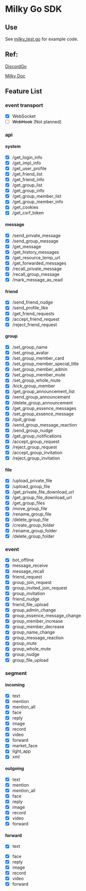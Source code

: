 # Milky Go SDK

## Use

See [milky_test.go](./milky_test.go) for example code.

## Ref: 

[DiscordGo](https://github.com/bwmarrin/discordgo)

[Milky Doc](https://milky.ntqqrev.org/)

## Feature List

### event transport

- [x] WebSocket
- [ ] ~~WebHook~~ (Not planned)

### api

#### system

- [x] /get_login_info
- [x] /get_impl_info
- [x] /get_user_profile
- [x] /get_friend_list
- [x] /get_friend_info
- [x] /get_group_list
- [x] /get_group_info
- [x] /get_group_member_list
- [x] /get_group_member_info
- [x] /get_cookies
- [x] /get_csrf_token

#### message

- [x] /send_private_message
- [x] /send_group_message
- [x] /get_message
- [x] /get_history_messages
- [x] /get_resource_temp_url
- [x] /get_forwarded_messages
- [x] /recall_private_message
- [x] /recall_group_message
- [x] /mark_message_as_read

#### friend

- [x] /send_friend_nudge
- [x] /send_profile_like
- [x] /get_friend_requests
- [x] /accept_friend_request
- [x] /reject_friend_request

#### group

- [x] /set_group_name
- [x] /set_group_avatar
- [x] /set_group_member_card
- [x] /set_group_member_special_title
- [x] /set_group_member_admin
- [x] /set_group_member_mute
- [x] /set_group_whole_mute
- [x] /kick_group_member
- [x] /get_group_announcement_list
- [x] /send_group_announcement
- [x] /delete_group_announcement
- [x] /get_group_essence_messages
- [x] /set_group_essence_message
- [x] /quit_group
- [x] /send_group_message_reaction
- [x] /send_group_nudge
- [x] /get_group_notifications
- [x] /accept_group_request
- [x] /reject_group_request
- [x] /accept_group_invitation
- [x] /reject_group_invitation

#### file

- [x] /upload_private_file
- [x] /upload_group_file
- [x] /get_private_file_download_url
- [x] /get_group_file_download_url
- [x] /get_group_files
- [x] /move_group_file
- [x] /rename_group_file
- [x] /delete_group_file
- [x] /create_group_folder
- [x] /rename_group_folder
- [x] /delete_group_folder

### event

- [x] bot_offline
- [x] message_receive
- [x] message_recall
- [x] friend_request
- [x] group_join_request
- [x] group_invited_join_request
- [x] group_invitation
- [x] friend_nudge
- [x] friend_file_upload
- [x] group_admin_change
- [x] group_essence_message_change
- [x] group_member_increase
- [x] group_member_decrease
- [x] group_name_change
- [x] group_message_reaction
- [x] group_mute
- [x] group_whole_mute
- [x] group_nudge
- [x] group_file_upload

### segment

#### incoming

- [x] text
- [x] mention
- [x] mention_all
- [x] face
- [x] reply
- [x] image
- [x] record
- [x] video
- [x] forward
- [x] market_face
- [x] light_app
- [x] xml

#### outgoing

- [x] text
- [x] mention
- [x] mention_all
- [x] face
- [x] reply
- [x] image
- [x] record
- [x] video
- [x] forward

#### forward

- [x] text
<!-- - [ ] mention -->
<!-- - [ ] mention_all -->
- [x] face
- [x] reply
- [x] image
- [x] record
- [x] video
- [x] forward